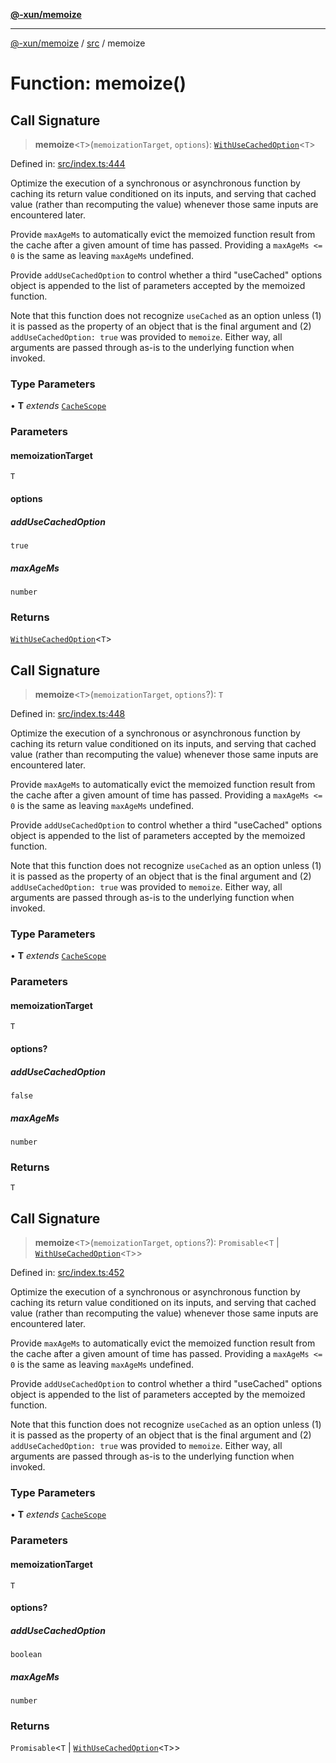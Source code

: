 [**@-xun/memoize**](../../README.md)

***

[@-xun/memoize](../../README.md) / [src](../README.md) / memoize

# Function: memoize()

## Call Signature

> **memoize**\<`T`\>(`memoizationTarget`, `options`): [`WithUseCachedOption`](../helpers/type-aliases/WithUseCachedOption.md)\<`T`\>

Defined in: [src/index.ts:444](https://github.com/Xunnamius/memoize/blob/283d7337c9ac22bf4837dd729f73aabb00c33795/src/index.ts#L444)

Optimize the execution of a synchronous or asynchronous function by caching
its return value conditioned on its inputs, and serving that cached value
(rather than recomputing the value) whenever those same inputs are
encountered later.

Provide `maxAgeMs` to automatically evict the memoized function result from
the cache after a given amount of time has passed. Providing a `maxAgeMs <=
0` is the same as leaving `maxAgeMs` undefined.

Provide `addUseCachedOption` to control whether a third "useCached" options
object is appended to the list of parameters accepted by the memoized
function.

Note that this function does not recognize `useCached` as an option unless
(1) it is passed as the property of an object that is the final argument and
(2) `addUseCachedOption: true` was provided to `memoize`. Either way, all
arguments are passed through as-is to the underlying function when invoked.

### Type Parameters

• **T** *extends* [`CacheScope`](../helpers/type-aliases/CacheScope.md)

### Parameters

#### memoizationTarget

`T`

#### options

##### addUseCachedOption

`true`

##### maxAgeMs

`number`

### Returns

[`WithUseCachedOption`](../helpers/type-aliases/WithUseCachedOption.md)\<`T`\>

## Call Signature

> **memoize**\<`T`\>(`memoizationTarget`, `options`?): `T`

Defined in: [src/index.ts:448](https://github.com/Xunnamius/memoize/blob/283d7337c9ac22bf4837dd729f73aabb00c33795/src/index.ts#L448)

Optimize the execution of a synchronous or asynchronous function by caching
its return value conditioned on its inputs, and serving that cached value
(rather than recomputing the value) whenever those same inputs are
encountered later.

Provide `maxAgeMs` to automatically evict the memoized function result from
the cache after a given amount of time has passed. Providing a `maxAgeMs <=
0` is the same as leaving `maxAgeMs` undefined.

Provide `addUseCachedOption` to control whether a third "useCached" options
object is appended to the list of parameters accepted by the memoized
function.

Note that this function does not recognize `useCached` as an option unless
(1) it is passed as the property of an object that is the final argument and
(2) `addUseCachedOption: true` was provided to `memoize`. Either way, all
arguments are passed through as-is to the underlying function when invoked.

### Type Parameters

• **T** *extends* [`CacheScope`](../helpers/type-aliases/CacheScope.md)

### Parameters

#### memoizationTarget

`T`

#### options?

##### addUseCachedOption

`false`

##### maxAgeMs

`number`

### Returns

`T`

## Call Signature

> **memoize**\<`T`\>(`memoizationTarget`, `options`?): `Promisable`\<`T` \| [`WithUseCachedOption`](../helpers/type-aliases/WithUseCachedOption.md)\<`T`\>\>

Defined in: [src/index.ts:452](https://github.com/Xunnamius/memoize/blob/283d7337c9ac22bf4837dd729f73aabb00c33795/src/index.ts#L452)

Optimize the execution of a synchronous or asynchronous function by caching
its return value conditioned on its inputs, and serving that cached value
(rather than recomputing the value) whenever those same inputs are
encountered later.

Provide `maxAgeMs` to automatically evict the memoized function result from
the cache after a given amount of time has passed. Providing a `maxAgeMs <=
0` is the same as leaving `maxAgeMs` undefined.

Provide `addUseCachedOption` to control whether a third "useCached" options
object is appended to the list of parameters accepted by the memoized
function.

Note that this function does not recognize `useCached` as an option unless
(1) it is passed as the property of an object that is the final argument and
(2) `addUseCachedOption: true` was provided to `memoize`. Either way, all
arguments are passed through as-is to the underlying function when invoked.

### Type Parameters

• **T** *extends* [`CacheScope`](../helpers/type-aliases/CacheScope.md)

### Parameters

#### memoizationTarget

`T`

#### options?

##### addUseCachedOption

`boolean`

##### maxAgeMs

`number`

### Returns

`Promisable`\<`T` \| [`WithUseCachedOption`](../helpers/type-aliases/WithUseCachedOption.md)\<`T`\>\>
